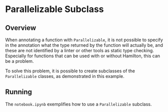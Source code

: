 # Parallelizable Subclass

## Overview

When annotating a function with `Parallelizable`, it is not possible to specify in the annotation what the type returned by the function will actually be, and these are not identified by a linter or other tools as static type checking. Especially for functions that can be used with or without Hamilton, this can be a problem.

To solve this problem, it is possible to create subclasses of the `Parallelizable` classes, as demonstrated in this example.

## Running

The `notebook.ipynb` exemplifies how to use a `Parallelizable` subclass.
